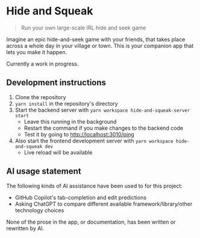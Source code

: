 # Hide and Squeak

> Run your own large-scale IRL hide and seek game

Imagine an epic hide-and-seek game with your friends, that takes place across a whole day in your village or town. This is your companion app that lets you make it happen.

Currently a work in progress.

## Development instructions

1. Clone the repository
2. `yarn install` in the repository's directory
3. Start the backend server with `yarn workspace hide-and-squeak-server start`
   - Leave this running in the background
   - Restart the command if you make changes to the backend code
   - Test it by going to <http://localhost:3010/ping>
4. Also start the frontend development server with `yarn workspace hide-and-squeak dev`
   - Live reload will be available

## AI usage statement

The following kinds of AI assistance have been used to for this project:

- GitHub Copilot's tab-completion and edit predictions
- Asking ChatGPT to compare different available framework/library/other technology choices

None of the prose in the app, or documentation, has been written or rewritten by AI.
